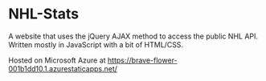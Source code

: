 # NHL-Stats

A website that uses the jQuery AJAX method to access the public NHL API. Written mostly in JavaScript with a bit of HTML/CSS. 

Hosted on Microsoft Azure at https://brave-flower-001b1dd10.1.azurestaticapps.net/




